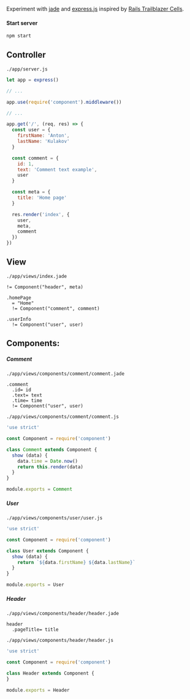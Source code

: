 Experiment with [jade](http://jade-lang.com/) and [express.js](http://expressjs.com/) inspired by [Rails Trailblazer Cells](http://trailblazer.to/gems/cells/).

#### Start server 

```bash
npm start
```

## Controller

`./app/server.js`

```javascript
let app = express()

// ...

app.use(require('component').middleware())

// ...

app.get('/', (req, res) => {
  const user = {
    firstName: 'Anton',
    lastName: 'Kulakov'
  }

  const comment = {
    id: 1,
    text: 'Comment text example',
    user
  }

  const meta = {
    title: 'Home page'
  }

  res.render('index', {
    user,
    meta,
    comment
  })
})
```

## View

`./app/views/index.jade`

```jade
!= Component("header", meta)

.homePage
  = "Home"
  != Component("comment", comment)

.userInfo
  != Component("user", user)
```



## Components:

##### Comment

`./app/views/components/comment/comment.jade`

```jade
.comment
  .id= id
  .text= text
  .time= time
  != Component("user", user)
```

`./app/views/components/comment/comment.js`

```javascript
'use strict'

const Component = require('component')

class Comment extends Component {
  show (data) {
    data.time = Date.now()
    return this.render(data)
  }
}

module.exports = Comment
```

##### User

`./app/views/components/user/user.js`

```javascript
'use strict'

const Component = require('component')

class User extends Component {
  show (data) {
    return `${data.firstName} ${data.lastName}`
  }
}

module.exports = User
```

##### Header

`./app/views/components/header/header.jade`

```jade
header
  .pageTitle= title
```

`./app/views/components/header/header.js`

```javascript
'use strict'

const Component = require('component')

class Header extends Component {
}

module.exports = Header
```

